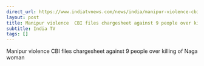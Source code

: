 ```yaml
---
direct_url: https://www.indiatvnews.com/news/india/manipur-violence-cbi-files-chargesheet-against-9-people-over-killing-of-naga-woman-2023-12-09-906580
layout: post
title: Manipur violence  CBI files chargesheet against 9 people over killing of Naga woman
subtitle: India TV
tags: []
---
```


Manipur violence  CBI files chargesheet against 9 people over killing of Naga woman

